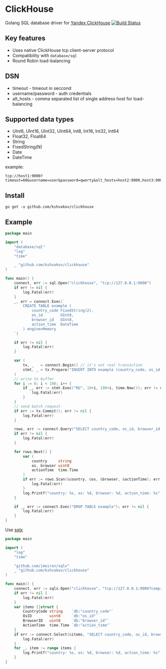 # ClickHouse

Golang SQL database driver for [Yandex ClickHouse](https://clickhouse.yandex/) [![Build Status](https://travis-ci.org/kshvakov/clickhouse.svg?branch=master)](https://travis-ci.org/kshvakov/clickhouse)

## Key features

* Uses native ClickHouse tcp client-server protocol
* Compatibility with `database/sql`
* Round Robin load-balancing

## DSN 

* timeout - timeout in seccond 
* username/password - auth credentials
* alt_hosts - comma separated list of single address host for load-balancing

## Supported data types

* UInt8, UInt16, UInt32, UInt64, Int8, Int16, Int32, Int64
* Float32, Float64
* String
* FixedString(N)
* Date 
* DateTime

example:
```
tcp://host1:9000?timeout=60&username=user&password=qwerty&alt_hosts=host2:9000,host3:9000
```


## Install
```
go get -u github.com/kshvakov/clickhouse
```

## Example
```go 
package main

import (
	"database/sql"
	"log"
	"time"

	_ "github.com/kshvakov/clickhouse"
)

func main() {
	connect, err := sql.Open("clickhouse", "tcp://127.0.0.1:9000")
	if err != nil {
		log.Fatal(err)
	}
	_, err = connect.Exec(`
        CREATE TABLE example (
            country_code FixedString(2),
            os_id        UInt8,
            browser_id   UInt8,
            action_time  DateTime
        ) engine=Memory
    `)

	if err != nil {
		log.Fatal(err)
	}

	var (
		tx, _   = connect.Begin() // it's not real transaction
		stmt, _ = tx.Prepare("INSERT INTO example (country_code, os_id, browser_id, action_time) VALUES (?, ?, ?, ?)")
	)
	// write to buffer
	for i := 0; i < 100; i++ {
		if _, err := stmt.Exec("RU", 10+i, 100+i, time.Now()); err != nil {
			log.Fatal(err)
		}
	}
	// send batch request
	if err := tx.Commit(); err != nil {
		log.Fatal(err)
	}

	rows, err := connect.Query("SELECT country_code, os_id, browser_id, action_time FROM example")
	if err != nil {
		log.Fatal(err)
	}

	for rows.Next() {
		var (
			country     string
			os, browser uint8
			actionTime  time.Time
		)
		if err := rows.Scan(&country, &os, &browser, &actionTime); err != nil {
			log.Fatal(err)
		}
		log.Printf("country: %s, os: %d, browser: %d, action_time: %s", country, os, browser, actionTime)
	}

	if _, err := connect.Exec("DROP TABLE example"); err != nil {
		log.Fatal(err)
	}
}
```

Use [sqlx](https://github.com/jmoiron/sqlx)

```go
package main

import (
	"log"
	"time"

	"github.com/jmoiron/sqlx"
	_ "github.com/kshvakov/clickhouse"
)

func main() {
	connect, err := sqlx.Open("clickhouse", "tcp://127.0.0.1:9000?compress=true&debug=true")
	if err != nil {
		log.Fatal(err)
	}
	var items []struct {
		CountryCode string    `db:"country_code"`
		OsID        uint8     `db:"os_id"`
		BrowserID   uint8     `db:"browser_id"`
		ActionTime  time.Time `db:"action_time"`
	}
	if err := connect.Select(&items, "SELECT country_code, os_id, browser_id, action_time FROM example"); err != nil {
		log.Fatal(err)
	}
	for _, item := range items {
		log.Printf("country: %s, os: %d, browser: %d, action_time: %s", item.CountryCode, item.OsID, item.BrowserID, item.ActionTime)
	}
}
```